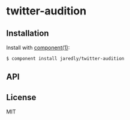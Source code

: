 
# twitter-audition

  

## Installation

  Install with [component(1)](http://component.io):

    $ component install jaredly/twitter-audition

## API



## License

  MIT
